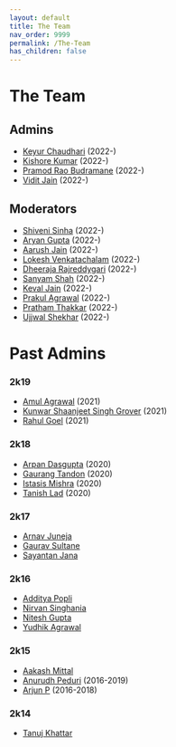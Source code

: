 ```yaml
---
layout: default
title: The Team
nav_order: 9999
permalink: /The-Team
has_children: false
---
```


# The Team

## Admins

- [Keyur Chaudhari](https://www.linkedin.com/in/keyur-chaudhari-b72717201/) (2022-)
- [Kishore Kumar](https://github.com/akcube) (2022-)
- [Pramod Rao Budramane](https://github.com/PramodRaoB) (2022-)
- [Vidit Jain](https://github.com/Vidit-Jain) (2022-)

## Moderators

- [Shiveni Sinha](https://github.com/shivensinha4) (2022-)
- [Aryan Gupta](https://i.imgur.com/DKlAnMu.jpeg) (2022-)
- [Aarush Jain](https://www.linkedin.com/in/aarush-jain-94850920a/) (2022-)
- [Lokesh Venkatachalam](https://github.com/LokeshVenkatachalam/) (2022-)
- [Dheeraja Rajreddygari](https://codeforces.com/profile/TheRaja) (2022-)
- [Sanyam Shah](https://codeforces.com/profile/sam_28) (2022-)
- [Keval Jain](https://www.linkedin.com/in/keval-jain-72b710238/) (2022-)
- [Prakul Agrawal](https://codeforces.com/profile/Prakul_Agrawal) (2022-)
- [Pratham Thakkar](https://codeforces.com/profile/ppt1524) (2022-)
- [Ujjwal Shekhar](https://github.com/ujjwal-shekhar/) (2022-)
# Past Admins

### 2k19
- [Amul Agrawal](https://github.com/amul-agrawal) (2021)
- [Kunwar Shaanjeet Singh Grover](https://groverkss.github.io/) (2021)
- [Rahul Goel](https://rahul-goel.github.io/) (2021)

### 2k18
- [Arpan Dasgupta](https://github.com/arpan-dasgupta) (2020)
- [Gaurang Tandon](https://github.com/GaurangTandon) (2020)
- [Istasis Mishra](https://researchweb.iiit.ac.in/~istasis.mishra/) (2020)
- [Tanish Lad](https://www.linkedin.com/in/tanish-lad/) (2020)

### 2k17
- [Arnav Juneja]()
- [Gaurav Sultane]()
- [Sayantan Jana]()

### 2k16
- [Additya Popli]()
- [Nirvan Singhania]()
- [Nitesh Gupta]()
- [Yudhik Agrawal]()

### 2k15
- [Aakash Mittal]()
- [Anurudh Peduri](https://anurudhp.github.io/) (2016-2019)
- [Arjun P](https://github.com/Superty) (2016-2018)

### 2k14
- [Tanuj Khattar]()